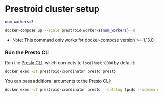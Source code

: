 # Prestroid cluster setup 
```bash
num_workers=5

docker-compose up --scale prestroid-worker=${num_workers} -d
```

* Note: This command only works for docker-compose version >= 1.13.0

### Run the Presto CLI

Run the [Presto CLI](https://prestosql.io/docs/current/installation/cli.html),
which connects to `localhost:8080` by default:

```bash
docker exec -it prestroid-coordinator presto presto
```

You can pass additional arguments to the Presto CLI:

```bash
docker exec -it prestroid-coordinator presto --catalog tpcds --schema sf1
```